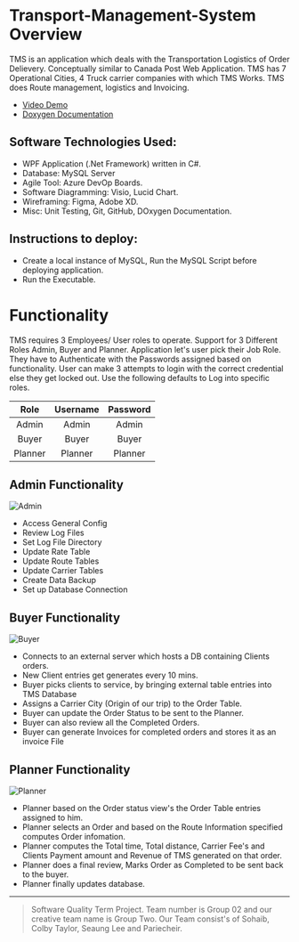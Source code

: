 # Transport-Management-System Overview

TMS is an application which deals with the Transportation Logistics of Order Delievery. Conceptually similar to Canada Post Web Application.
TMS has 7 Operational Cities, 4 Truck carrier companies with which TMS Works. TMS does Route management, logistics and Invoicing. 

* [Video Demo](https://www.youtube.com/watch?v=9TIqV2i-tsY)
* [Doxygen Documentation](https://github.com/sobo94/Transport-Management-System/files/7776452/TMS_Doxygen_html.zip)


## Software Technologies Used: 
+ WPF Application (.Net Framework) written in C#. 
+ Database: MySQL Server 
+ Agile Tool: Azure DevOp Boards.  
+ Software Diagramming: Visio, Lucid Chart.  
+ Wireframing: Figma, Adobe XD.
+ Misc: Unit Testing, Git, GitHub, DOxygen Documentation.

## Instructions to deploy:
+ Create a local instance of MySQL, Run the MySQL Script before deploying application.
+ Run the Executable.


# Functionality
TMS requires 3 Employees/ User roles to operate. Support for 3 Different Roles Admin, Buyer and Planner. Application let's user pick their Job Role. They have to Authenticate with the Passwords assigned based on functionality. User can make 3 attempts to login with the correct credential else they get locked out. Use the following defaults to Log into specific roles.

|      Role     |    Username   |  Password  |
| :-----------: | :-----------: | :--------: |
|      Admin    |     Admin     |    Admin   |
|      Buyer    |     Buyer     |    Buyer   |
|     Planner   |     Planner   |   Planner  |


## Admin Functionality
![Admin](https://user-images.githubusercontent.com/16788406/147396922-c8603081-7885-44ea-8340-b2390690ffc8.PNG)


+ Access General Config
+ Review Log Files
+ Set Log File Directory
+ Update Rate Table 
+ Update Route Tables 
+ Update Carrier Tables
+ Create Data Backup
+ Set up Database Connection

## Buyer Functionality
![Buyer](https://user-images.githubusercontent.com/16788406/147396924-c867f3a8-a485-44b8-8832-d381f080f306.PNG)


+ Connects to an external server which hosts a DB containing Clients orders.
+ New Client entries get generates every 10 mins. 
+ Buyer picks clients to service, by bringing external table entries into TMS Database
+ Assigns a Carrier City (Origin of our trip) to the Order Table.
+ Buyer can update the Order Status to be sent to the Planner.
+ Buyer can also review all the Completed Orders.
+ Buyer can generate Invoices for completed orders and stores it as an invoice File 

## Planner Functionality
![Planner](https://user-images.githubusercontent.com/16788406/147396928-f31d0779-48bd-4f84-93e9-1caac6b6f2bb.PNG)


- Planner based on the Order status view's the Order Table entries assigned to him.
- Planner selects an Order and based on the Route Information specified computes Order infomation.
- Planner computes the Total time, Total distance, Carrier Fee's and Clients Payment amount and Revenue of TMS generated on that order.
- Planner does a final review, Marks Order as Completed to be sent back to the buyer. 
- Planner finally updates database.

---
> Software Quality Term Project. Team number is Group 02 and our creative team name is Group Two. Our Team consist's of Sohaib, Colby Taylor, Seaung Lee and Pariecheir.
